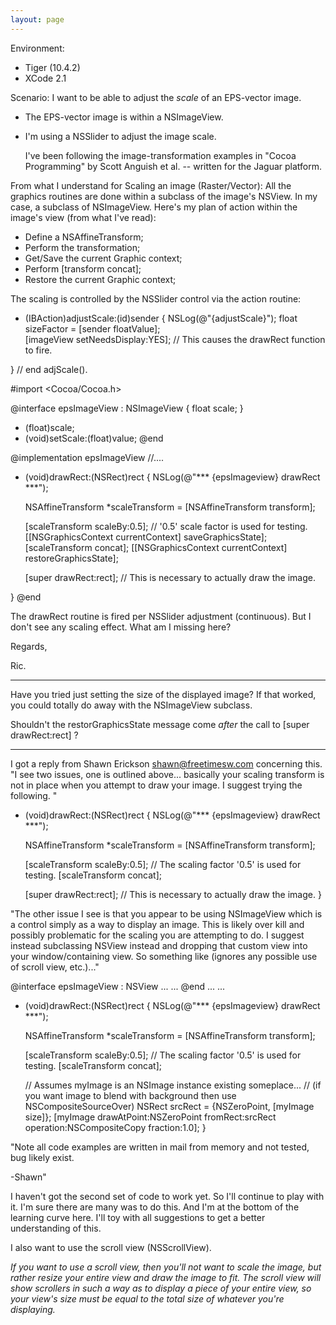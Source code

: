 ```yaml
---
layout: page
---
```




Environment:

* Tiger (10.4.2)
* XCode 2.1


Scenario:
    I want to be able to adjust the *scale* of an EPS-vector image. 




* The EPS-vector image is within a NSImageView.
* I'm using a NSSlider to adjust the image scale.


    I've been following the image-transformation examples in "Cocoa Programming" by Scott Anguish et al.  -- written for the Jaguar platform.

From what I understand for Scaling an image (Raster/Vector):
All the graphics routines are done within a subclass of the image's NSView.    In my case, a subclass of NSImageView.
Here's my plan of action within the image's view (from what I've read):

* Define a NSAffineTransform;
* Perform the <scale> transformation;
* Get/Save the current Graphic context;
* Perform [transform concat];
* Restore the current Graphic context;


The scaling is controlled by the NSSlider control via the action routine:
    
- (IBAction)adjustScale:(id)sender  {
    NSLog(@"{adjustScale}");
    float sizeFactor = [sender floatValue];    
    [imageView setNeedsDisplay:YES];        // This causes the drawRect function to fire.

} // end adjScale().


    
#import <Cocoa/Cocoa.h>

@interface epsImageView : NSImageView
{
    float scale;
}
- (float)scale;
- (void)setScale:(float)value;
@end



    

@implementation epsImageView
//....
- (void)drawRect:(NSRect)rect {
    NSLog(@"*** {epsImageview} drawRect ***");
        
    NSAffineTransform *scaleTransform = [NSAffineTransform transform];

    [scaleTransform scaleBy:0.5];  // '0.5' scale factor is used for testing.
    [[NSGraphicsContext currentContext] saveGraphicsState];
    [scaleTransform concat];
    [[NSGraphicsContext currentContext] restoreGraphicsState];
    
    [super drawRect:rect];   // This is necessary to actually draw the image.

}
@end


The drawRect routine is fired per NSSlider adjustment (continuous).  But I don't see any scaling effect.
What am I missing here?

Regards,

Ric.

----

Have you tried just setting the size of the displayed image? If that worked, you could totally do away with the NSImageView subclass.

Shouldn't the restorGraphicsState message come _after_ the call to [super drawRect:rect] ? 

----

I got a reply from Shawn Erickson <shawn@freetimesw.com> concerning this.
"I see two issues, one is outlined above... basically your scaling transform is not in place when you attempt to draw your image. I suggest trying the following.
"
    

- (void)drawRect:(NSRect)rect {
    NSLog(@"*** {epsImageview} drawRect ***");

    NSAffineTransform *scaleTransform = [NSAffineTransform transform];

    [scaleTransform scaleBy:0.5];  // The scaling factor '0.5' is used for testing.
    [scaleTransform concat];

    [super drawRect:rect];   // This is necessary to actually draw the image.
}



"The other issue I see is that you appear to be using NSImageView which is a control simply as a way to display an image. This is likely over kill and possibly problematic for the scaling you are attempting to do. I suggest instead subclassing NSView instead and dropping that custom view into your window/containing view. So something like (ignores any possible use of scroll view, etc.)..."
    
@interface epsImageView : NSView
...
...
@end
...
...
- (void)drawRect:(NSRect)rect {
    NSLog(@"*** {epsImageview} drawRect ***");

    NSAffineTransform *scaleTransform = [NSAffineTransform transform];

    [scaleTransform scaleBy:0.5];  // The scaling factor '0.5' is used for testing.
    [scaleTransform concat];

    // Assumes myImage is an NSImage instance existing someplace...
    // (if you want image to blend with background then use NSCompositeSourceOver)
    NSRect srcRect = {NSZeroPoint, [myImage size]};
    [myImage drawAtPoint:NSZeroPoint fromRect:srcRect operation:NSCompositeCopy fraction:1.0];
}

"Note all code examples are written in mail from memory and not tested, bug likely exist.

-Shawn"

I haven't got the second set of code to work yet.  So I'll continue to play with it.  I'm sure there are many was to do this.   And I'm at the bottom of the learning curve here.  I'll toy with all suggestions to get a better understanding of this.

I also want to use the scroll view (NSScrollView).

*If you want to use a scroll view, then you'll not want to scale the image, but rather resize your entire view and draw the image to fit. The scroll view will show scrollers in such a way as to display a piece of your entire view, so your view's size must be equal to the total size of whatever you're displaying.*
